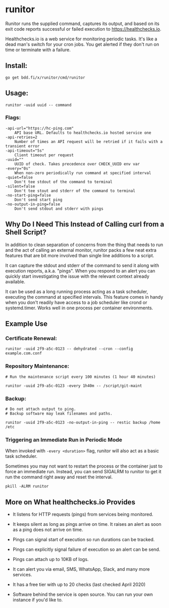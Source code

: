 # runitor

Runitor runs the supplied command, captures its output, and based on its exit
code reports successful or failed execution to https://healthchecks.io.

Healthchecks.io is a web service for monitoring periodic tasks. It's like a
dead man's switch for your cron jobs. You get alerted if they don't run on time
or terminate with a failure.

## Install:

	go get bdd.fi/x/runitor/cmd/runitor

## Usage:

	runitor -uuid uuid -- command

### Flags:

	-api-url="https://hc-ping.com"
		API base URL. Defaults to healthchecks.io hosted service one
	-api-retries=2
		Number of times an API request will be retried if it fails with a transient error
	-api-timeout="5s"
		Client timeout per request
	-uuid=""
		UUID of check. Takes precedence over CHECK_UUID env var
	-every="0s"
		When non-zero periodically run command at specified interval
	-quiet=false
		Don't tee stdout of the command to terminal
	-silent=false
		Don't tee stout and stderr of the command to terminal
	-no-start-ping=false
		Don't send start ping
	-no-output-in-ping=false
		Don't send stdout and stderr with pings


## Why Do I Need This Instead of Calling curl from a Shell Script?

In addition to clean separation of concerns from the thing that needs to run and
the act of calling an external monitor, runitor packs a few neat extra features
that are bit more involved than single line additions to a script.

It can capture the stdout and stderr of the command to send it along with
execution reports, a.k.a. "pings". When you respond to an alert you can quickly
start investigating the issue with the relevant context already available.

It can be used as a long running process acting as a task scheduler, executing
the command at specified intervals. This feature comes in handy when you don't
readily have access to a job scheduler like crond or systemd.timer. Works well
in one process per container environments.


## Example Use

### Certificate Renewal:

	runitor -uuid 2f9-a5c-0123 -- dehydrated --cron --config example.com.conf

### Repository Maintenance:

	# Run the maintenance script every 100 minutes (1 hour 40 minutes)

	runitor -uuid 2f9-a5c-0123 -every 1h40m -- /script/git-maint

### Backup:

	# Do not attach output to ping.
	# Backup software may leak filenames and paths.

	runitor -uuid 2f9-a5c-0123 -no-output-in-ping -- restic backup /home /etc


### Triggering an Immediate Run in Periodic Mode

When invoked with `-every <duration>` flag, runitor will also act as a basic
task scheduler.

Sometimes you may not want to restart the process or the container just to force
an immediate run. Instead, you can send SIGALRM to runitor to get it run the
command right away and reset the interval.

	pkill -ALRM runitor


## More on What healthchecks.io Provides

* It listens for HTTP requests (pings) from services being monitored.

* It keeps silent as long as pings arrive on time. It raises an alert as soon
  as a ping does not arrive on time.

* Pings can signal start of execution so run durations can be tracked.

* Pings can explicitly signal failure of execution so an alert can be send.

* Pings can attach up to 10KB of logs.

* It can alert you via email, SMS, WhatsApp, Slack, and many more services.

* It has a free tier with up to 20 checks (last checked April 2020)

* Software behind the service is open source. You can run your own instance if
  you'd like to.

